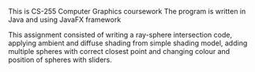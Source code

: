 This is CS-255 Computer Graphics coursework
The program is written in Java and using JavaFX framework

This assignment consisted of writing a ray-sphere intersection code, applying ambient and diffuse shading from simple shading model,
adding multiple spheres with correct closest point and changing colour and position of spheres with sliders.
